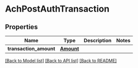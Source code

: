 # AchPostAuthTransaction

## Properties
Name | Type | Description | Notes
------------ | ------------- | ------------- | -------------
**transaction_amount** | [**Amount**](Amount.md) |  | 

[[Back to Model list]](../README.md#documentation-for-models) [[Back to API list]](../README.md#documentation-for-api-endpoints) [[Back to README]](../README.md)


